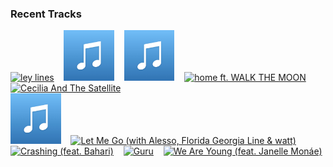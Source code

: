 ### Recent Tracks
[<img src='https://lastfm.freetls.fastly.net/i/u/300x300/d6f0e553fbf1726afe09eda3594e7ff9.png' width='16%' height='16%' alt='ley lines'>](https://www.last.fm/music/flor/_/ley%2blines)&nbsp;&nbsp;&nbsp;&nbsp;[<img src='https://github.com/atfinke/atfinke/blob/master/placeholder.jpeg?raw=true' width='16%' height='16%' alt='The Real Thing'>](https://www.last.fm/music/kyle%2breynolds/_/the%2breal%2bthing)&nbsp;&nbsp;&nbsp;&nbsp;[<img src='https://github.com/atfinke/atfinke/blob/master/placeholder.jpeg?raw=true' width='16%' height='16%' alt='You Lately'>](https://www.last.fm/music/xavier%2bdunn/_/you%2blately)&nbsp;&nbsp;&nbsp;&nbsp;[<img src='https://lastfm.freetls.fastly.net/i/u/300x300/187d7db7246b62070d302d00e7e23336.png' width='16%' height='16%' alt='home ft. WALK THE MOON'>](https://www.last.fm/music/morgxn/_/home%2bft.%2bwalk%2bthe%2bmoon)&nbsp;&nbsp;&nbsp;&nbsp;[<img src='https://lastfm.freetls.fastly.net/i/u/300x300/ccc3351a95146224154c24414775bc5c.png' width='16%' height='16%' alt='Cecilia And The Satellite'>](https://www.last.fm/music/andrew%2bmcmahon%2bin%2bthe%2bwilderness/_/cecilia%2band%2bthe%2bsatellite)&nbsp;&nbsp;&nbsp;&nbsp;<br>[<img src='https://github.com/atfinke/atfinke/blob/master/placeholder.jpeg?raw=true' width='16%' height='16%' alt='U & Me'>](https://www.last.fm/music/almand/_/u%2b%2526%2bme)&nbsp;&nbsp;&nbsp;&nbsp;[<img src='https://lastfm.freetls.fastly.net/i/u/300x300/18da7d53712da680cca2e6a1d97a3677.png' width='16%' height='16%' alt='Let Me Go (with Alesso, Florida Georgia Line & watt)'>](https://www.last.fm/music/hailee%2bsteinfeld/_/let%2bme%2bgo%2b%2528with%2balesso%252c%2bflorida%2bgeorgia%2bline%2b%2526%2bwatt%2529)&nbsp;&nbsp;&nbsp;&nbsp;[<img src='https://lastfm.freetls.fastly.net/i/u/300x300/53c7e08b3938a6e887f2ebd32eaf3d7c.png' width='16%' height='16%' alt='Crashing (feat. Bahari)'>](https://www.last.fm/music/illenium/_/crashing%2b%2528feat.%2bbahari%2529)&nbsp;&nbsp;&nbsp;&nbsp;[<img src='https://lastfm.freetls.fastly.net/i/u/300x300/f5bc707e226a41eefc0640c466657919.png' width='16%' height='16%' alt='Guru'>](https://www.last.fm/music/coast%2bmodern/_/guru)&nbsp;&nbsp;&nbsp;&nbsp;[<img src='https://lastfm.freetls.fastly.net/i/u/300x300/23c8bf46a0794deeb989fb2edd8b1e76.png' width='16%' height='16%' alt='We Are Young (feat. Janelle Monáe)'>](https://www.last.fm/music/fun./_/we%2bare%2byoung%2b%2528feat.%2bjanelle%2bmon%25c3%25a1e%2529)&nbsp;&nbsp;&nbsp;&nbsp;<br>
